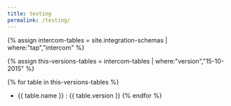 ```yaml
---
title: testing
permalink: /testing/
---
```


{% assign intercom-tables = site.integration-schemas | where:"tap","intercom" %}

{% assign this-versions-tables = intercom-tables | where:"version","15-10-2015" %}

{% for table in this-versions-tables %}
- {{ table.name }} : {{ table.version }}
{% endfor %}